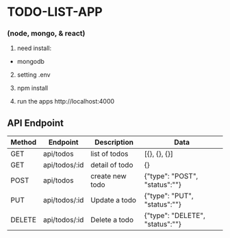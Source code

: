 # TODO-LIST-APP
### (node, mongo, & react)

1. need install:
- mongodb

2. setting .env
3. npm install

4. run the apps http://localhost:4000


## API Endpoint
|  Method  | Endpoint              | Description                 | Data                            |
|----------|-----------------------|-----------------------------|---------------------------------|
| GET      | api/todos             | list of todos               | [{}, {}, {}]                    |
| GET      | api/todos/:id         | detail of todo              | {}                              |
| POST     | api/todos             | create new todo             | {"type": "POST", "status":""}   |
| PUT      | api/todos/:id         | Update a todo               | {"type": "PUT", "status":""}    |
| DELETE   | api/todos/:id         | Delete a todo               | {"type": "DELETE", "status":""} |